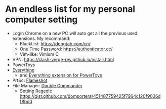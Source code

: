 # An endless list for my personal computer setting

- Login Chrome on a new PC will auto get all the previous used extensions. My recommand:
  - BlackList: https://dengtab.com/cn/
  - One Time Password: https://authenticator.cc/
  - Vim-like: Vimium C
- VPN: https://clash-verge-rev.github.io/install.html
- PowerToys
- [Everything](https://www.voidtools.com/zh-cn/downloads/)
  - and [Everything extension for PowerToys](https://github.com/lin-ycv/EverythingPowerToys)
- PrtSc: [Flameshot](https://flameshot.org/)
- File Manager: [Double Commander](https://sourceforge.net/p/doublecmd/wiki/Download/)
  - Setting Regedit: https://gist.github.com/domportera/451487759425f7964c120f9036df8bdd
